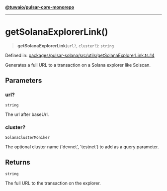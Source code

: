 [**@tuwaio/pulsar-core-monorepo**](../../../README.md)

***

# getSolanaExplorerLink()

> **getSolanaExplorerLink**(`url?`, `cluster?`): `string`

Defined in: [packages/pulsar-solana/src/utils/getSolanaExplorerLink.ts:14](https://github.com/TuwaIO/pulsar-core/blob/c81eb98e6cdcf718f4d05b7d7444cbfda0dec5d9/packages/pulsar-solana/src/utils/getSolanaExplorerLink.ts#L14)

Generates a full URL to a transaction on a Solana explorer like Solscan.

## Parameters

### url?

`string`

The url after baseUrl.

### cluster?

`SolanaClusterMoniker`

The optional cluster name ('devnet', 'testnet') to add as a query parameter.

## Returns

`string`

The full URL to the transaction on the explorer.
